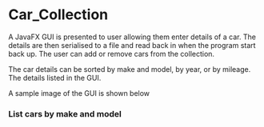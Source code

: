 # Car_Collection

A JavaFX GUI is presented to user allowing them enter details of a car. The details are then serialised to a file and read back in when the program start back up. The user can add or remove cars from the collection.

The car details can be sorted by make and model, by year, or by mileage. The details listed in the GUI.

A sample image of the GUI is shown below

### List cars by make and model

